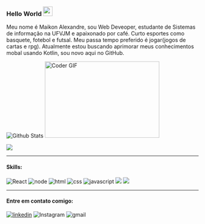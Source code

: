 ### Hello World <img src="https://media.giphy.com/media/hvRJCLFzcasrR4ia7z/giphy.gif" width="25px">

Meu nome é Maikon Alexandre, sou Web Deveoper, estudante de Sistemas de informação na UFVJM e apaixonado por café. Curto esportes como basquete, fotebol e futsal. Meu passa tempo preferido é jogar(jogos de cartas e rpg). Atualmente estou buscando aprimorar meus conhecimentos mobal usando Kotlin, sou novo aqui no GitHub.


![Github Stats](https://github-readme-stats.vercel.app/api?username=maikonalexandre&count_private=true&show_icons=true )
<img src="https://media.giphy.com/media/SWoSkN6DxTszqIKEqv/giphy.gif" alt="Coder GIF" width="300" height="200">

![](https://visitor-badge.glitch.me/badge?page_id=maikonalexandre)

<hr> 

#### Skills:

![React](https://img.shields.io/badge/React-20232A?style=for-the-badge&logo=react&logoColor=61DAFB)
![node](https://img.shields.io/badge/Node.js-339933?style=for-the-badge&logo=nodedotjs&logoColor=white)
![html](https://img.shields.io/badge/HTML5-E34F26?style=for-the-badge&logo=html5&logoColor=white)
![css](https://img.shields.io/badge/CSS3-1572B6?style=for-the-badge&logo=css3&logoColor=white)
![javascript](https://img.shields.io/badge/JavaScript-323330?style=for-the-badge&logo=javascript&logoColor=F7DF1E)
![](https://img.shields.io/badge/TypeScript-007ACC?style=for-the-badge&logo=typescript&logoColor=white)
![](https://img.shields.io/badge/MySQL-005C84?style=for-the-badge&logo=mysql&logoColor=white)

<hr>

#### Entre em contato comigo:

[![linkedin](https://img.shields.io/badge/LinkedIn-0077B5?style=for-the-badge&logo=linkedin&logoColor=white)](https://www.linkedin.com/in/maikon-alexandre)
![Instagram](https://img.shields.io/badge/Instagram-E4405F?style=for-the-badge&logo=instagram&logoColor=white)
![gmail](https://img.shields.io/badge/Gmail-D14836?style=for-the-badge&logo=gmail&logoColor=white)




